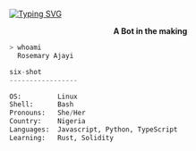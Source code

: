 
  
[![Typing SVG](https://readme-typing-svg.herokuapp.com/?width=700&height=70&center=true&size=37&lines=Hi+there,++friend+👋;Welcome+To+My+Github+Profile;The+Name+is+Rosemary+Ajayi)](https://git.io/typing-svg)
  
<p align=center><strong> A Bot in the making </strong></p>

```bash
> whoami
  Rosemary Ajayi
```

```python
six-shot
-----------------

OS:         Linux
Shell:      Bash
Pronouns:   She/Her
Country:    Nigeria
Languages:  Javascript, Python, TypeScript
Learning:   Rust, Solidity
```

